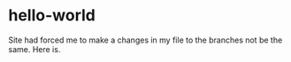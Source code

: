 # hello-world

Site had forced me to make a changes in my file to the branches not be the same. Here is.
